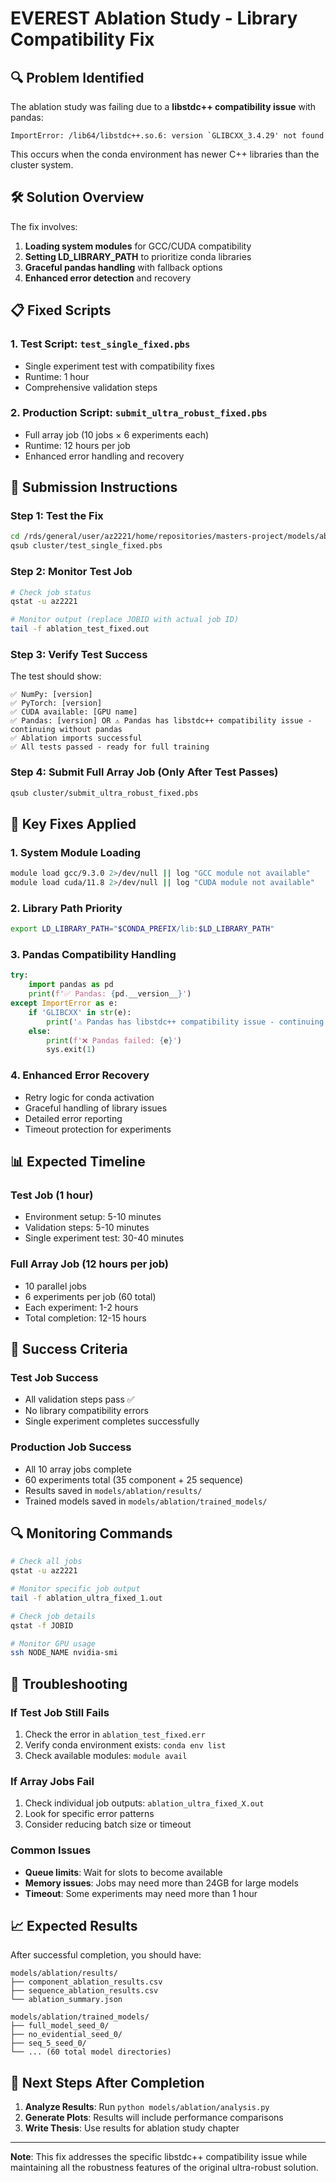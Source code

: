 # EVEREST Ablation Study - Library Compatibility Fix

## 🔍 **Problem Identified**

The ablation study was failing due to a **libstdc++ compatibility issue** with pandas:

```
ImportError: /lib64/libstdc++.so.6: version `GLIBCXX_3.4.29' not found
```

This occurs when the conda environment has newer C++ libraries than the cluster system.

## 🛠️ **Solution Overview**

The fix involves:

1. **Loading system modules** for GCC/CUDA compatibility
2. **Setting LD_LIBRARY_PATH** to prioritize conda libraries
3. **Graceful pandas handling** with fallback options
4. **Enhanced error detection** and recovery

## 📋 **Fixed Scripts**

### 1. Test Script: `test_single_fixed.pbs`
- Single experiment test with compatibility fixes
- Runtime: 1 hour
- Comprehensive validation steps

### 2. Production Script: `submit_ultra_robust_fixed.pbs`
- Full array job (10 jobs × 6 experiments each)
- Runtime: 12 hours per job
- Enhanced error handling and recovery

## 🚀 **Submission Instructions**

### Step 1: Test the Fix
```bash
cd /rds/general/user/az2221/home/repositories/masters-project/models/ablation
qsub cluster/test_single_fixed.pbs
```

### Step 2: Monitor Test Job
```bash
# Check job status
qstat -u az2221

# Monitor output (replace JOBID with actual job ID)
tail -f ablation_test_fixed.out
```

### Step 3: Verify Test Success
The test should show:
```
✅ NumPy: [version]
✅ PyTorch: [version]
✅ CUDA available: [GPU name]
✅ Pandas: [version] OR ⚠️ Pandas has libstdc++ compatibility issue - continuing without pandas
✅ Ablation imports successful
✅ All tests passed - ready for full training
```

### Step 4: Submit Full Array Job (Only After Test Passes)
```bash
qsub cluster/submit_ultra_robust_fixed.pbs
```

## 🔧 **Key Fixes Applied**

### 1. System Module Loading
```bash
module load gcc/9.3.0 2>/dev/null || log "GCC module not available"
module load cuda/11.8 2>/dev/null || log "CUDA module not available"
```

### 2. Library Path Priority
```bash
export LD_LIBRARY_PATH="$CONDA_PREFIX/lib:$LD_LIBRARY_PATH"
```

### 3. Pandas Compatibility Handling
```python
try:
    import pandas as pd
    print(f'✅ Pandas: {pd.__version__}')
except ImportError as e:
    if 'GLIBCXX' in str(e):
        print('⚠️ Pandas has libstdc++ compatibility issue - continuing without pandas')
    else:
        print(f'❌ Pandas failed: {e}')
        sys.exit(1)
```

### 4. Enhanced Error Recovery
- Retry logic for conda activation
- Graceful handling of library issues
- Detailed error reporting
- Timeout protection for experiments

## 📊 **Expected Timeline**

### Test Job (1 hour)
- Environment setup: 5-10 minutes
- Validation steps: 5-10 minutes
- Single experiment test: 30-40 minutes

### Full Array Job (12 hours per job)
- 10 parallel jobs
- 6 experiments per job (60 total)
- Each experiment: 1-2 hours
- Total completion: 12-15 hours

## 🎯 **Success Criteria**

### Test Job Success
- All validation steps pass ✅
- No library compatibility errors
- Single experiment completes successfully

### Production Job Success
- All 10 array jobs complete
- 60 experiments total (35 component + 25 sequence)
- Results saved in `models/ablation/results/`
- Trained models saved in `models/ablation/trained_models/`

## 🔍 **Monitoring Commands**

```bash
# Check all jobs
qstat -u az2221

# Monitor specific job output
tail -f ablation_ultra_fixed_1.out

# Check job details
qstat -f JOBID

# Monitor GPU usage
ssh NODE_NAME nvidia-smi
```

## 🚨 **Troubleshooting**

### If Test Job Still Fails
1. Check the error in `ablation_test_fixed.err`
2. Verify conda environment exists: `conda env list`
3. Check available modules: `module avail`

### If Array Jobs Fail
1. Check individual job outputs: `ablation_ultra_fixed_X.out`
2. Look for specific error patterns
3. Consider reducing batch size or timeout

### Common Issues
- **Queue limits**: Wait for slots to become available
- **Memory issues**: Jobs may need more than 24GB for large models
- **Timeout**: Some experiments may need more than 1 hour

## 📈 **Expected Results**

After successful completion, you should have:

```
models/ablation/results/
├── component_ablation_results.csv
├── sequence_ablation_results.csv
└── ablation_summary.json

models/ablation/trained_models/
├── full_model_seed_0/
├── no_evidential_seed_0/
├── seq_5_seed_0/
└── ... (60 total model directories)
```

## 🎉 **Next Steps After Completion**

1. **Analyze Results**: Run `python models/ablation/analysis.py`
2. **Generate Plots**: Results will include performance comparisons
3. **Write Thesis**: Use results for ablation study chapter

---

**Note**: This fix addresses the specific libstdc++ compatibility issue while maintaining all the robustness features of the original ultra-robust solution. 